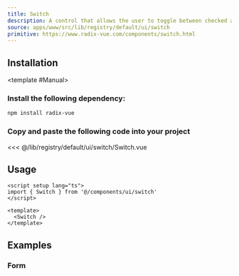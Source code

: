 ```yaml
---
title: Switch
description: A control that allows the user to toggle between checked and not checked.
source: apps/www/src/lib/registry/default/ui/switch 
primitive: https://www.radix-vue.com/components/switch.html
---
```


<ComponentPreview name="SwitchDemo" /> 


## Installation

<TabPreview name="CLI">
<template #CLI>

```bash
npx shadcn-vue@latest add switch
```
</template>

<template #Manual>

<Steps>

### Install the following dependency:

```bash
npm install radix-vue
```

### Copy and paste the following code into your project
 
 <<< @/lib/registry/default/ui/switch/Switch.vue

</Steps>

</template>
</TabPreview>

## Usage

```vue
<script setup lang="ts">
import { Switch } from '@/components/ui/switch'
</script>

<template>
  <Switch />
</template>
```

## Examples

### Form

<ComponentPreview name="SwitchForm" />
